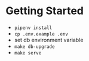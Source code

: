# Getting Started

- `pipenv install`
- `cp .env.example .env`
- set db environment variable
- `make db-upgrade`
- `make serve`
